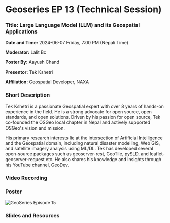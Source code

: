 # Geoseries EP 13 (Technical Session)

### Title: Large Language Model (LLM) and its Geospatial Applications

**Date and Time:** 2024-06-07 Friday, 7:00 PM (Nepali Time)

**Moderator:** Lalit Bc

**Poster By:** Aayush Chand

**Presentor:** Tek Kshetri

**Affiliation:** Geospatial Developer, NAXA

### Short Description

Tek Kshetri is a passionate Geospatial expert with over 8 years of hands-on experience in the field. He is a strong advocate for open source, open standards, and open solutions. Driven by his passion for open source, Tek co-founded the OSGeo local chapter in Nepal and actively supported OSGeo's vision and mission.

His primary research interests lie at the intersection of Artificial Intelligence and the Geospatial domain, including natural disaster modelling, Web GIS, and satellite imagery analysis using ML/DL. Tek has developed several open-source packages such as geoserver-rest, GeoTile, pySLD, and leaflet-geoserver-request etc. He also shares his knowledge and insights through his YouTube channel, GeoDev.

### Video Recording

### Poster

![GeoSeries Episode 15](https://github.com/osgeonepal/osgeonepal.github.io/assets/39838116/5fe9e791-ca3f-45ff-b5bf-fb91fe9496db)

### Slides and Resources
